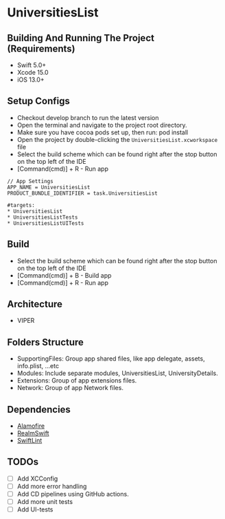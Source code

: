 # UniversitiesList

## Building And Running The Project (Requirements)
* Swift 5.0+
* Xcode 15.0
* iOS 13.0+

## Setup Configs
- Checkout develop branch to run the latest version
- Open the terminal and navigate to the project root directory.
- Make sure you have cocoa pods set up, then run: pod install
- Open the project by double-clicking the `UniversitiesList.xcworkspace` file
- Select the build scheme which can be found right after the stop button on the top left of the IDE
- [Command(cmd)] + R - Run app
```
// App Settings
APP_NAME = UniversitiesList
PRODUCT_BUNDLE_IDENTIFIER = task.UniversitiesList

#targets:
* UniversitiesList
* UniversitiesListTests
* UniversitiesListUITests

```

## Build
* Select the build scheme which can be found right after the stop button on the top left of the IDE
* [Command(cmd)] + B - Build app
* [Command(cmd)] + R - Run app

## Architecture
* VIPER

## Folders Structure
* SupportingFiles: Group app shared files, like app delegate, assets, info.plist, ...etc
* Modules: Include separate modules, UniversitiesList, UniversityDetails.
* Extensions: Group of app extensions files.
* Network: Group of app Network files.

## Dependencies
* [Alamofire](https://github.com/Alamofire/Alamofire)
* [RealmSwift](https://github.com/realm/realm-swift)
* [SwiftLint](https://github.com/realm/SwiftLint)

## TODOs

- [ ] Add XCConfig
- [ ] Add more error handling
- [ ] Add CD pipelines using GitHub actions.
- [ ] Add more unit tests
- [ ] Add UI-tests
